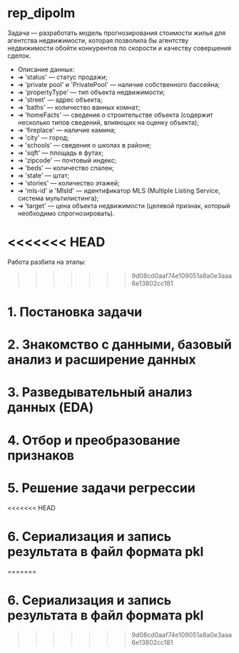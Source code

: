 # rep_dipolm
Задача — разработать модель прогнозирования
стоимости жилья для агентства недвижимости, которая позволила бы агентству
недвижимости обойти конкурентов по скорости и качеству совершения
сделок.
 
* Описание данных:
* ➔ 'status' — статус продажи;
* ➔ 'private pool' и 'PrivatePool' — наличие собственного бассейна;
* ➔ 'propertyType' — тип объекта недвижимости;
* ➔ 'street' — адрес объекта;
* ➔ 'baths' — количество ванных комнат;
* ➔ 'homeFacts' — сведения о строительстве объекта (содержит несколько
типов сведений, влияющих на оценку объекта);
* ➔ 'fireplace' — наличие камина;
* ➔ 'city' — город;
* ➔ 'schools' — сведения о школах в районе;
* ➔ 'sqft' — площадь в футах;
* ➔ 'zipcode' — почтовый индекс;
* ➔ 'beds' — количество спален;
* ➔ 'state' — штат;
* ➔ 'stories' — количество этажей;
* ➔ 'mls-id' и 'MlsId' — идентификатор MLS (Multiple Listing Service, система
мультилистинга);
* ➔ 'target' — цена объекта недвижимости (целевой признак, который
необходимо спрогнозировать).

<<<<<<< HEAD
=======
Работа разбита на этапы:
>>>>>>> 9d08cd0aaf74e109051a8a0e3aaa6e13802cc181
# 1. Постановка задачи
# 2. Знакомство с данными, базовый анализ и расширение данных
# 3. Разведывательный анализ данных (EDA)
# 4. Отбор и преобразование признаков
# 5. Решение задачи регрессии
<<<<<<< HEAD
# 6. Сериализация и запись результата в файл формата pkl
=======
# 6. Сериализация и запись результата в файл формата pkl
>>>>>>> 9d08cd0aaf74e109051a8a0e3aaa6e13802cc181
